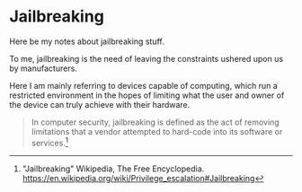 # Jailbreaking

Here be my notes about jailbreaking stuff.

To me, jailbreaking is the need of leaving the constraints ushered upon us by manufacturers.

Here I am mainly referring to devices capable of computing, which run a restricted environment in the hopes of limiting what the user and owner of the device can truly achieve with their hardware.

> In computer security, jailbreaking is defined as the act of removing limitations that a vendor attempted to hard-code into its software or services.[^1]

[^1]: "Jailbreaking" Wikipedia, The Free Encyclopedia. https://en.wikipedia.org/wiki/Privilege_escalation#Jailbreaking